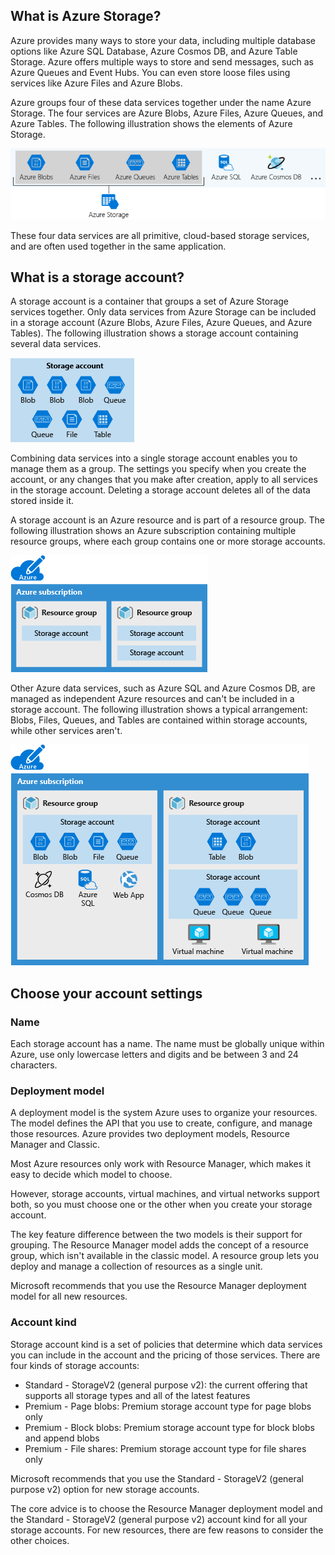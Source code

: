 ## What is Azure Storage?

Azure provides many ways to store your data, including multiple database options like Azure SQL Database, Azure Cosmos DB, and Azure Table Storage. Azure offers multiple ways to store and send messages, such as Azure Queues and Event Hubs. You can even store loose files using services like Azure Files and Azure Blobs.

Azure groups four of these data services together under the name Azure Storage. The four services are Azure Blobs, Azure Files, Azure Queues, and Azure Tables. The following illustration shows the elements of Azure Storage.

![image](2-azure-storage.png)

These four data services are all primitive, cloud-based storage services, and are often used together in the same application.

## What is a storage account?

A storage account is a container that groups a set of Azure Storage services together. Only data services from Azure Storage can be included in a storage account (Azure Blobs, Azure Files, Azure Queues, and Azure Tables). The following illustration shows a storage account containing several data services.

![image](/store-data-in-Azure/2-what-is-a-storage-account.png)

Combining data services into a single storage account enables you to manage them as a group. The settings you specify when you create the account, or any changes that you make after creation, apply to all services in the storage account. Deleting a storage account deletes all of the data stored inside it.

A storage account is an Azure resource and is part of a resource group. The following illustration shows an Azure subscription containing multiple resource groups, where each group contains one or more storage accounts.

![image](/store-data-in-Azure/2-resource-groups-and-storage-accounts.png)

Other Azure data services, such as Azure SQL and Azure Cosmos DB, are managed as independent Azure resources and can't be included in a storage account. The following illustration shows a typical arrangement: Blobs, Files, Queues, and Tables are contained within storage accounts, while other services aren't.

![image](/store-data-in-Azure/2-typical-subscription-organization.png)

## Choose your account settings

### Name

Each storage account has a name. The name must be globally unique within Azure, use only lowercase letters and digits and be between 3 and 24 characters.

### Deployment model

A deployment model is the system Azure uses to organize your resources. The model defines the API that you use to create, configure, and manage those resources. Azure provides two deployment models, Resource Manager and Classic.

Most Azure resources only work with Resource Manager, which makes it easy to decide which model to choose. 

However, storage accounts, virtual machines, and virtual networks support both, so you must choose one or the other when you create your storage account.

The key feature difference between the two models is their support for grouping. The Resource Manager model adds the concept of a resource group, which isn't available in the classic model. A resource group lets you deploy and manage a collection of resources as a single unit.

Microsoft recommends that you use the Resource Manager deployment model for all new resources.

### Account kind

Storage account kind is a set of policies that determine which data services you can include in the account and the pricing of those services. There are four kinds of storage accounts:

- Standard - StorageV2 (general purpose v2): the current offering that supports all storage types and all of the latest features
- Premium - Page blobs: Premium storage account type for page blobs only
- Premium - Block blobs: Premium storage account type for block blobs and append blobs
- Premium - File shares: Premium storage account type for file shares only

Microsoft recommends that you use the Standard - StorageV2 (general purpose v2) option for new storage accounts.

The core advice is to choose the Resource Manager deployment model and the Standard - StorageV2 (general purpose v2) account kind for all your storage accounts. For new resources, there are few reasons to consider the other choices.